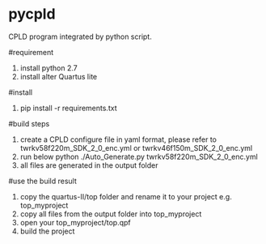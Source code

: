 # pycpld
CPLD program integrated by python script.

#requirement
1. install python 2.7
2. install alter Quartus lite

#install
1. pip install -r requirements.txt



#build steps
1. create a CPLD configure file in yaml format, please refer to twrkv58f220m_SDK_2_0_enc.yml or twrkv46f150m_SDK_2_0_enc.yml
2. run below
python ./Auto_Generate.py twrkv58f220m_SDK_2_0_enc.yml
3. all files are generated in the output folder

#use the build result
1. copy the quartus-II/top folder and rename it to your project e.g. top_myproject
2. copy all files from the output folder into top_myproject
3. open your top_myproject/top.qpf
4. build the project

